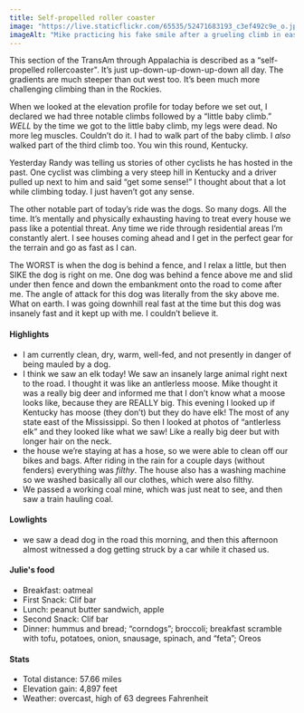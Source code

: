 ```yaml
---
title: Self-propelled roller coaster
image: "https://live.staticflickr.com/65535/52471683193_c3ef492c9e_o.jpg"
imageAlt: "Mike practicing his fake smile after a grueling climb in eastern Kentucky"
---
```


This section of the TransAm through Appalachia is described as a “self-propelled rollercoaster". It’s just up-down-up-down-up-down all day. The gradients are much steeper than out west too. It’s been much more challenging climbing than in the Rockies.

When we looked at the elevation profile for today before we set out, I declared we had three notable climbs followed by a “little baby climb.” _WELL_ by the time we got to the little baby climb, my legs were dead. No more leg muscles. Couldn’t do it. I had to walk part of the baby climb. I _also_ walked part of the third climb too. You win this round, Kentucky.

Yesterday Randy was telling us stories of other cyclists he has hosted in the past. One cyclist was climbing a very steep hill in Kentucky and a driver pulled up next to him and said “get some sense!” I thought about that a lot while climbing today. I just haven’t got any sense. 

The other notable part of today’s ride was the dogs. So many dogs. All the time. It’s mentally and physically exhausting having to treat every house we pass like a potential threat. Any time we ride through residential areas I’m constantly alert. I see houses coming ahead and I get in the perfect gear for the terrain and go as fast as I can. 

The WORST is when the dog is behind a fence, and I relax a little, but then SIKE the dog is right on me. One dog was behind a fence above me and slid under then fence and down the embankment onto the road to come after me. The angle of attack for this dog was literally from the sky above me. What on earth. I was going downhill real fast at the time but this dog was insanely fast and it kept up with me. I couldn’t believe it. 

#### Highlights
- I am currently clean, dry, warm, well-fed, and not presently in danger of being mauled by a dog. 
- I think we saw an elk today! We saw an insanely large animal right next to the road. I thought it was like an antlerless moose. Mike thought it was a really big deer and informed me that I don’t know what a moose looks like, because they are REALLY big. This evening I looked up if Kentucky has moose (they don’t) but they do have elk! The most of any state east of the Mississippi. So then I looked at photos of “antlerless elk” and they looked like what we saw! Like a really big deer but with longer hair on the neck. 
- the house we’re staying at has a hose, so we were able to clean off our bikes and bags. After riding in the rain for a couple days (without fenders) everything was _filthy_. The house also has a washing machine so we washed basically all our clothes, which were also filthy. 
- We passed a working coal mine, which was just neat to see, and then saw a train hauling coal. 

#### Lowlights
- we saw a dead dog in the road this morning, and then this afternoon almost witnessed a dog getting struck by a car while it chased us. 

#### Julie's food
- Breakfast: oatmeal
- First Snack: Clif bar
- Lunch: peanut butter sandwich, apple
- Second Snack: Clif bar  
- Dinner: hummus and bread; “corndogs”; broccoli; breakfast scramble with tofu, potatoes, onion, snausage, spinach, and “feta”; Oreos 

#### Stats
- Total distance: 57.66 miles
- Elevation gain: 4,897 feet
- Weather: overcast, high of  63 degrees Fahrenheit
